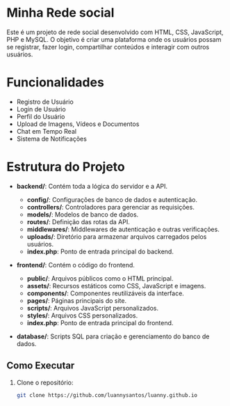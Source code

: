 # Minha Rede social

Este é um projeto de rede social desenvolvido com HTML, CSS, JavaScript, PHP e MySQL.
O objetivo é criar uma plataforma onde os usuários possam se registrar, fazer login, compartilhar conteúdos e interagir com outros usuários.

# Funcionalidades

- Registro de Usuário
- Login de Usuário
- Perfil do Usuário
- Upload de Imagens, Vídeos e Documentos
- Chat em Tempo Real
- Sistema de Notificações

# Estrutura do Projeto

- **backend/**: Contém toda a lógica do servidor e a API.
  - **config/**: Configurações de banco de dados e autenticação.
  - **controllers/**: Controladores para gerenciar as requisições.
  - **models/**: Modelos de banco de dados.
  - **routes/**: Definição das rotas da API.
  - **middlewares/**: Middlewares de autenticação e outras verificações.
  - **uploads/**: Diretório para armazenar arquivos carregados pelos usuários.
  - **index.php**: Ponto de entrada principal do backend.

- **frontend/**: Contém o código do frontend.
  - **public/**: Arquivos públicos como o HTML principal.
  - **assets/**: Recursos estáticos como CSS, JavaScript e imagens.
  - **components/**: Componentes reutilizáveis da interface.
  - **pages/**: Páginas principais do site.
  - **scripts/**: Arquivos JavaScript personalizados.
  - **styles/**: Arquivos CSS personalizados.
  - **index.php**: Ponto de entrada principal do frontend.

- **database/**: Scripts SQL para criação e gerenciamento do banco de dados.

## Como Executar

1. Clone o repositório:
   ```sh
   git clone https://github.com/luannysantos/luanny.github.io
